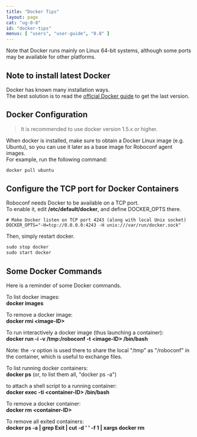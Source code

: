 ```yaml
---
title: "Docker Tips"
layout: page
cat: "ug-0-8"
id: "docker-tips"
menus: [ "users", "user-guide", "0.8" ]
---
```


Note that Docker runs mainly on Linux 64-bit systems, although some ports may be available for other platforms.


## Note to install latest Docker

Docker has known many installation ways.  
The best solution is to read the [official Docker guide](https://docs.docker.com/engine/installation) to get the last version.


## Docker Configuration

> It is recommended to use docker version 1.5.x or higher.

When docker is installed, make sure to obtain a Docker Linux image (e.g. Ubuntu), so you can use it later as a base image for Roboconf agent images.  
For example, run the following command:

```tcl
docker pull ubuntu
```


## Configure the TCP port for Docker Containers

Roboconf needs Docker to be available on a TCP port.  
To enable it, edit **/etc/default/docker**, and define DOCKER\_OPTS there.

```properties
# Make Docker listen on TCP port 4243 (along with local Unix socket)
DOCKER_OPTS="-H=tcp://0.0.0.0:4243 -H unix:///var/run/docker.sock"
```

Then, simply restart docker.

```tcl
sudo stop docker
sudo start docker
```


## Some Docker Commands

Here is a reminder of some Docker commands.

To list docker images:  
**docker images**

To remove a docker image:  
**docker rmi \<image-ID\>**

To run interactively a docker image (thus launching a container):  
**docker run -i -v /tmp:/roboconf -t \<image-ID\> /bin/bash**

Note: the -v option is used there to share the local "/tmp" as "/roboconf" in the container, which is useful to exchange files.

To list running docker containers:  
**docker ps** (or, to list them all, "docker ps -a")

to attach a shell script to a running container:  
**docker exec -ti \<container-ID\> /bin/bash**

To remove a docker container:  
**docker rm \<container-ID\>**

To remove all exited containers:  
**docker ps -a | grep Exit | cut -d ' ' -f 1 | xargs docker rm**
